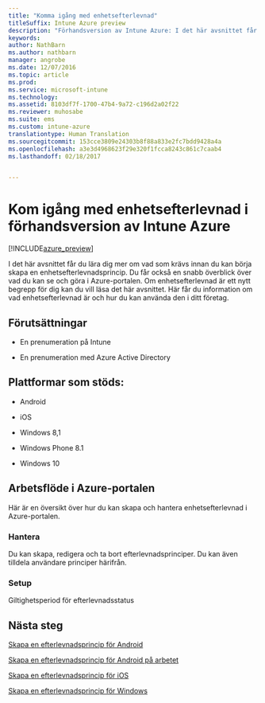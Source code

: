 ```yaml
---
title: "Komma igång med enhetsefterlevnad"
titleSuffix: Intune Azure preview
description: "Förhandsversion av Intune Azure: I det här avsnittet får du information om vilka förutsättningar du för att kunna skapa efterlevnadsprinciper i Microsoft Intune"
keywords: 
author: NathBarn
ms.author: nathbarn
manager: angrobe
ms.date: 12/07/2016
ms.topic: article
ms.prod: 
ms.service: microsoft-intune
ms.technology: 
ms.assetid: 8103df7f-1700-47b4-9a72-c196d2a02f22
ms.reviewer: muhosabe
ms.suite: ems
ms.custom: intune-azure
translationtype: Human Translation
ms.sourcegitcommit: 153cce3809e24303b8f88a833e2fc7bdd9428a4a
ms.openlocfilehash: a3e3d4968623f29e320f1fcca8243c861c7caab4
ms.lasthandoff: 02/18/2017


---
```


# <a name="get-started-with-device-compliance-in-intune-azure-preview"></a>Kom igång med enhetsefterlevnad i förhandsversion av Intune Azure


[!INCLUDE[azure_preview](../includes/azure_preview.md)]

I det här avsnittet får du lära dig mer om vad som krävs innan du kan börja skapa en enhetsefterlevnadsprincip. Du får också en snabb överblick över vad du kan se och göra i Azure-portalen. Om enhetsefterlevnad är ett nytt begrepp för dig kan du vill läsa det här avsnittet. Här får du information om vad enhetsefterlevnad är och hur du kan använda den i ditt företag.

##  <a name="pre-requisites"></a>Förutsättningar


-   En prenumeration på Intune

-   En prenumeration med Azure Active Directory



##  <a name="supported-platforms"></a>Plattformar som stöds:


-   Android

-   iOS

-   Windows 8,1

-   Windows Phone 8.1

-   Windows 10

##  <a name="azure-portal-workflow"></a>Arbetsflöde i Azure-portalen


Här är en översikt över hur du kan skapa och hantera enhetsefterlevnad i Azure-portalen.

<!---### Overview

When you choose the **Set device compliance** workload, the blade opens with an  **Overview** section that displays a summary view of your compliance policies that you have created and the status of the devices they have been applied to. If you
don’t have any policies configured yet, the overview will just include the various reports but with no data.--->

### <a name="manage"></a>Hantera

Du kan skapa, redigera och ta bort efterlevnadsprinciper. Du kan även tilldela användare principer härifrån.

<!---### Monitor

This section is a detailed view of what you see in the **Overview**. A list of all the reports are displayed in this section and you can interactively drill down through each of these reports.--->

### <a name="setup"></a>Setup

Giltighetsperiod för efterlevnadsstatus

##  <a name="next-steps"></a>Nästa steg
[Skapa en efterlevnadsprincip för Android](create-a-compliance-policy-for-android.md)

[Skapa en efterlevnadsprincip för Android på arbetet](create-a-compliance-policy-for-android-for-work.md)

[Skapa en efterlevnadsprincip för iOS](create-a-compliance-policy-for-ios.md)

[Skapa en efterlevnadsprincip för Windows](create-a-compliance-policy-for-windows.md)

